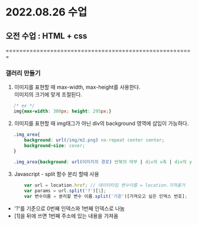 
# 2022.08.26 수업


## 오전 수업 : HTML + css

=======================================================

### 갤러리 만들기

1. 이미지를 표현할 때 max-width, max-height를 사용한다.  
    이미지의 크기에 맞게 조절된다.
 ```css
    /* ex */
    img{max-width: 380px; height: 295px;}
 ```
2. 이미지를 표현할 때 img태그가 아닌 div의 background 영역에 삽입이 가능하다.
 ```css
    .img_area{
        background: url(/img/m2.png) no-repeat center center;
        background-size: cover;
    }
    
    .img_area{background: url(이미지의 경로) 반복의 여부 | div의 x축 | div의 y축}
 ```
 3. Javascript - split 함수 분리 할때 사용
 ```Javascript
        var url = location.href; // 데이터타입 변수이름 = location.가져올거
        var params = url.split('?')[1];
        var 변수이름 = 분리할 변수 이름.split('기준')[가져오고 싶은 인덱스 번호]; 
 ```
   - '?'를 기준으로 0번째 인덱스와 1번째 인덱스로 나눔 
   - [1]을 뒤에 쓰면 1번째 주소에 있는 내용을 가져옴